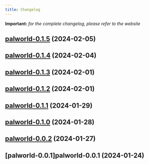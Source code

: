 ```yaml
---
title: Changelog
---
```


**Important:**
*for the complete changelog, please refer to the website*



## [palworld-0.1.5](https://github.com/truecharts/charts/compare/palworld-0.1.4...palworld-0.1.5) (2024-02-05)


## [palworld-0.1.4](https://github.com/truecharts/charts/compare/palworld-0.1.3...palworld-0.1.4) (2024-02-04)


## [palworld-0.1.3](https://github.com/truecharts/charts/compare/palworld-0.1.2...palworld-0.1.3) (2024-02-01)


## [palworld-0.1.2](https://github.com/truecharts/charts/compare/palworld-0.1.1...palworld-0.1.2) (2024-02-01)


## [palworld-0.1.1](https://github.com/truecharts/charts/compare/palworld-0.1.0...palworld-0.1.1) (2024-01-29)


## [palworld-0.1.0](https://github.com/truecharts/charts/compare/palworld-0.0.2...palworld-0.1.0) (2024-01-28)


## [palworld-0.0.2](https://github.com/truecharts/charts/compare/palworld-0.0.1...palworld-0.0.2) (2024-01-27)


## [palworld-0.0.1]palworld-0.0.1 (2024-01-24)